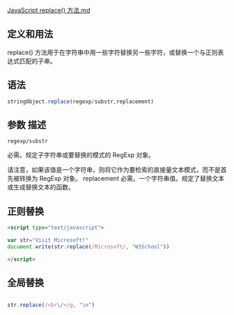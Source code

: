 [JavaScript replace() 方法.md](http://www.w3school.com.cn/jsref/jsref_replace.asp)


## 定义和用法

replace() 方法用于在字符串中用一些字符替换另一些字符，或替换一个与正则表达式匹配的子串。

## 语法

```js
stringObject.replace(regexp/substr,replacement)
```

## 参数 	描述

```
regexp/substr 	
```

必需。规定子字符串或要替换的模式的 RegExp 对象。

请注意，如果该值是一个字符串，则将它作为要检索的直接量文本模式，而不是首先被转换为 RegExp 对象。
replacement 	必需。一个字符串值。规定了替换文本或生成替换文本的函数。

## 正则替换

```html
<script type="text/javascript">

var str="Visit Microsoft!"
document.write(str.replace(/Microsoft/, "W3School"))

</script>
```


## 全局替换

```js

str.replace(/<br\/>/g, "\n")

```